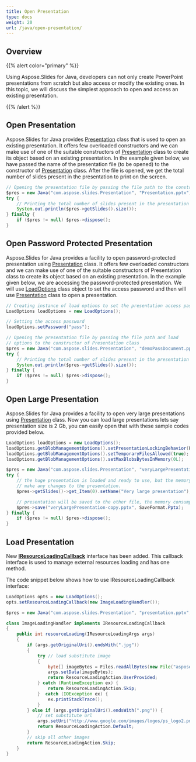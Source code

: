 ```yaml
---
title: Open Presentation
type: docs
weight: 20
url: /java/open-presentation/
---
```


## **Overview**
{{% alert color="primary" %}} 

Using Aspose.Slides for Java, developers can not only create PowerPoint presentations from scratch but also access or modify the existing ones. In this topic, we will discuss the simplest approach to open and access an existing presentation.

{{% /alert %}} 

## **Open Presentation**
Aspose.Slides for Java provides [Presentation](https://apireference.aspose.com/java/slides/com.aspose.slides/Presentation) class that is used to open an existing presentation. It offers few overloaded constructors and we can make use of one of the suitable constructors of [Presentation](https://apireference.aspose.com/slides/java/com.aspose.slides/Presentation) class to create its object based on an existing presentation. In the example given below, we have passed the name of the presentation file (to be opened) to the constructor of [Presentation](https://apireference.aspose.com/slides/java/com.aspose.slides/Presentation) class. After the file is opened, we get the total number of slides present in the presentation to print on the screen.

```java
// Opening the presentation file by passing the file path to the constructor of Presentation class
$pres = new Java("com.aspose.slides.Presentation", "Presentation.pptx");
try {
    // Printing the total number of slides present in the presentation
    System.out.println($pres->getSlides().size());
} finally {
    if ($pres != null) $pres->dispose();
}
```

## **Open Password Protected Presentation**
Aspose.Slides for Java provides a facility to open password-protected presentation using [Presentation](https://apireference.aspose.com/java/slides/com.aspose.slides/Presentation) class. It offers few overloaded constructors and we can make use of one of the suitable constructors of Presentation class to create its object based on an existing presentation. In the example given below, we are accessing the password-protected presentation. We will use [LoadOptions](https://apireference.aspose.com/java/slides/com.aspose.slides/LoadOptionsOptions) class object to set the access password and then will use [Presentation](https://apireference.aspose.com/java/slides/com.aspose.slides/Presentation) class to open a presentation.

```java
// Creating instance of load options to set the presentation access password
LoadOptions loadOptions = new LoadOptions();

// Setting the access password
loadOptions.setPassword("pass");

// Opening the presentation file by passing the file path and load
// options to the constructor of Presentation class
$pres = new Java("com.aspose.slides.Presentation", "demoPassDocument.pptx", loadOptions);
try {
    // Printing the total number of slides present in the presentation
    System.out.println($pres->getSlides().size());
} finally {
    if ($pres != null) $pres->dispose();
}
```

## **Open Large Presentation**
Aspose.Slides for Java provides a facility to open very large presentations using [Presentation](https://apireference.aspose.com/java/slides/com.aspose.slides/Presentation) class. Now you can load large presentations lets say presentation size is 2 Gb, you can easily open that with these sample codes provided below.

```java
LoadOptions loadOptions = new LoadOptions();
loadOptions.getBlobManagementOptions().setPresentationLockingBehavior(PresentationLockingBehavior.KeepLocked);
loadOptions.getBlobManagementOptions().setTemporaryFilesAllowed(true);
loadOptions.getBlobManagementOptions().setMaxBlobsBytesInMemory(0L);

$pres = new Java("com.aspose.slides.Presentation", "veryLargePresentation.pptx", loadOptions);
try {
    // the huge presentation is loaded and ready to use, but the memory consumption is still low.
    // make any changes to the presentation.
    $pres->getSlides()->get_Item(0).setName("Very large presentation");

    // presentation will be saved to the other file, the memory consumptions still low during saving.
    $pres->save("veryLargePresentation-copy.pptx", SaveFormat.Pptx);
} finally {
    if ($pres != null) $pres->dispose();
}
```

## **Load Presentation**
New [**IResourceLoadingCallback**](https://apireference.aspose.com/java/slides/com.aspose.slides/IResourceLoadingCallback) interface has been added. 
This callback interface is used to manage external resources loading and has one method.

The code snippet below shows how to use IResourceLoadingCallback interface:

```java
LoadOptions opts = new LoadOptions();
opts.setResourceLoadingCallback(new ImageLoadingHandler());

$pres = new Java("com.aspose.slides.Presentation", "presentation.pptx", opts);
```
```java
class ImageLoadingHandler implements IResourceLoadingCallback 
{
    public int resourceLoading(IResourceLoadingArgs args) 
    {
        if (args.getOriginalUri().endsWith(".jpg")) 
        {
            try // load substitute image
            {
                byte[] imageBytes = Files.readAllBytes(new File("aspose-logo.jpg").toPath());
                args.setData(imageBytes);
                return ResourceLoadingAction.UserProvided;
            } catch (RuntimeException ex) {
                return ResourceLoadingAction.Skip;
            }  catch (IOException ex) {
                ex.printStackTrace();
            }
        } else if (args.getOriginalUri().endsWith(".png")) {
            // set substitute url
            args.setUri("http://www.google.com/images/logos/ps_logo2.png");
            return ResourceLoadingAction.Default;
        }
        // skip all other images
        return ResourceLoadingAction.Skip;
    }
}
```
